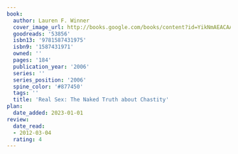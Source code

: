 ```yaml
---
book:
  author: Lauren F. Winner
  cover_image_url: http://books.google.com/books/content?id=YikNmAEACAAJ&printsec=frontcover&img=1&zoom=1&source=gbs_api
  goodreads: '53856'
  isbn13: '9781587431975'
  isbn9: '1587431971'
  owned: ''
  pages: '184'
  publication_year: '2006'
  series: ''
  series_position: '2006'
  spine_color: '#877450'
  tags: ''
  title: 'Real Sex: The Naked Truth about Chastity'
plan:
  date_added: 2023-01-01
review:
  date_read:
  - 2012-03-04
  rating: 4
---
```


